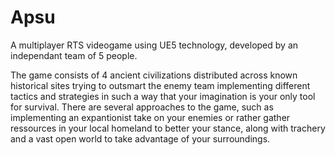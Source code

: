# Apsu
A multiplayer RTS videogame using UE5 technology, developed by an independant team of 5 people.

The game consists of 4 ancient civilizations distributed across known historical sites trying to outsmart the enemy team implementing different tactics and strategies in such a way that your imagination is your only tool for survival. There are several approaches to the game, such as implementing an expantionist take on your enemies or rather gather ressources in your local homeland to better your stance, along with trachery and a vast open world to take advantage of your surroundings.
